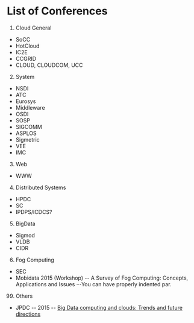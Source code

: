 # List of Conferences

1. Cloud General
  - SoCC
  - HotCloud
  - IC2E
  - CCGRID
  - CLOUD, CLOUDCOM, UCC
    
2. System
  - NSDI
  - ATC
  - Eurosys
  - Middleware
  - OSDI
  - SOSP
  - SIGCOMM
  - ASPLOS
  - Sigmetric
  - VEE
  - IMC
   
3. Web
  - WWW
  
4. Distributed Systems
  - HPDC
  - SC
  - IPDPS/ICDCS?
  
5. BigData
  - Sigmod
  - VLDB
  - CIDR

6. Fog Computing
  - SEC
  - Mobidata 2015 (Workshop) -- A Survey of Fog Computing: Concepts, Applications and Issues
⋅⋅⋅You can have properly indented par.

 
 
99. Others
  - JPDC -- 2015 -- [Big Data computing and clouds: Trends and future directions]
 
[Big Data computing and clouds: Trends and future directions]: http://www.sciencedirect.com/science/article/pii/S0743731514001452
 
